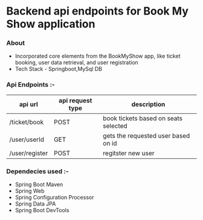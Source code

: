 # Backend api endpoints for Book My Show application

### About
- Incorporated core elements from the BookMyShow app, like ticket booking, user data retrieval, and user registration
- Tech Stack - Springboot,MySql DB

### Api Endpoints :-

  
| api url      | api request type |  description
| ----------- | ----------- |   ------------
| /ticket/book      | POST      |  book tickets based on seats selected
| /user/userId   | GET        | gets the requested user based on id
| /user/register  | POST | regitster new user 

### Dependecies used :-
- Spring Boot Maven
- Spring Web
- Spring Configuration Processor
- Spring Data JPA
- Spring Boot DevTools
